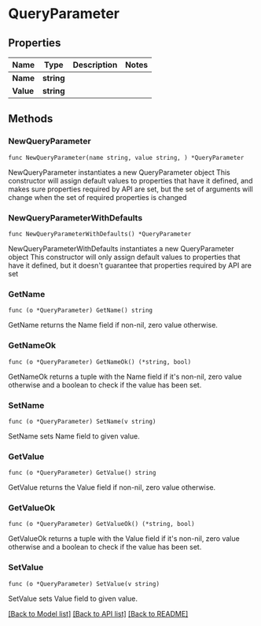 # QueryParameter

## Properties

Name | Type | Description | Notes
------------ | ------------- | ------------- | -------------
**Name** | **string** |  | 
**Value** | **string** |  | 

## Methods

### NewQueryParameter

`func NewQueryParameter(name string, value string, ) *QueryParameter`

NewQueryParameter instantiates a new QueryParameter object
This constructor will assign default values to properties that have it defined,
and makes sure properties required by API are set, but the set of arguments
will change when the set of required properties is changed

### NewQueryParameterWithDefaults

`func NewQueryParameterWithDefaults() *QueryParameter`

NewQueryParameterWithDefaults instantiates a new QueryParameter object
This constructor will only assign default values to properties that have it defined,
but it doesn't guarantee that properties required by API are set

### GetName

`func (o *QueryParameter) GetName() string`

GetName returns the Name field if non-nil, zero value otherwise.

### GetNameOk

`func (o *QueryParameter) GetNameOk() (*string, bool)`

GetNameOk returns a tuple with the Name field if it's non-nil, zero value otherwise
and a boolean to check if the value has been set.

### SetName

`func (o *QueryParameter) SetName(v string)`

SetName sets Name field to given value.


### GetValue

`func (o *QueryParameter) GetValue() string`

GetValue returns the Value field if non-nil, zero value otherwise.

### GetValueOk

`func (o *QueryParameter) GetValueOk() (*string, bool)`

GetValueOk returns a tuple with the Value field if it's non-nil, zero value otherwise
and a boolean to check if the value has been set.

### SetValue

`func (o *QueryParameter) SetValue(v string)`

SetValue sets Value field to given value.



[[Back to Model list]](../README.md#documentation-for-models) [[Back to API list]](../README.md#documentation-for-api-endpoints) [[Back to README]](../README.md)


